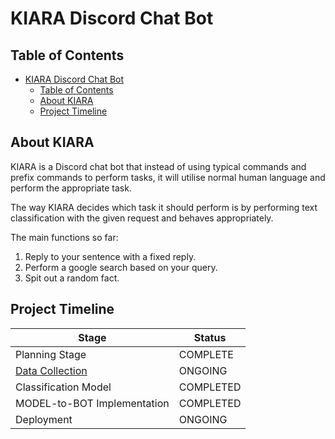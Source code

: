 # KIARA Discord Chat Bot

## Table of Contents

- [KIARA Discord Chat Bot](#kiara-discord-chat-bot)
  - [Table of Contents](#table-of-contents)
  - [About KIARA](#about-kiara)
  - [Project Timeline](#project-timeline)

## About KIARA

KIARA is a Discord chat bot that instead of using typical commands and prefix commands to perform tasks, it will utilise normal human language and perform the appropriate task.

The way KIARA decides which task it should perform is by performing text classification with the given request and behaves appropriately.

The main functions so far:
1. Reply to your sentence with a fixed reply.
2. Perform a google search based on your query.
3. Spit out a random fact.

## Project Timeline

| Stage                                                  | Status      |
| ------------------------------------------------------ | ----------- |
| Planning Stage                                         | COMPLETE    |
| [Data Collection](https://forms.gle/YXHU4VttZP83t6Dk6) | ONGOING     |
| Classification Model                                   | COMPLETED     |
| MODEL-to-BOT Implementation                            | COMPLETED |
| Deployment                                             | ONGOING |
